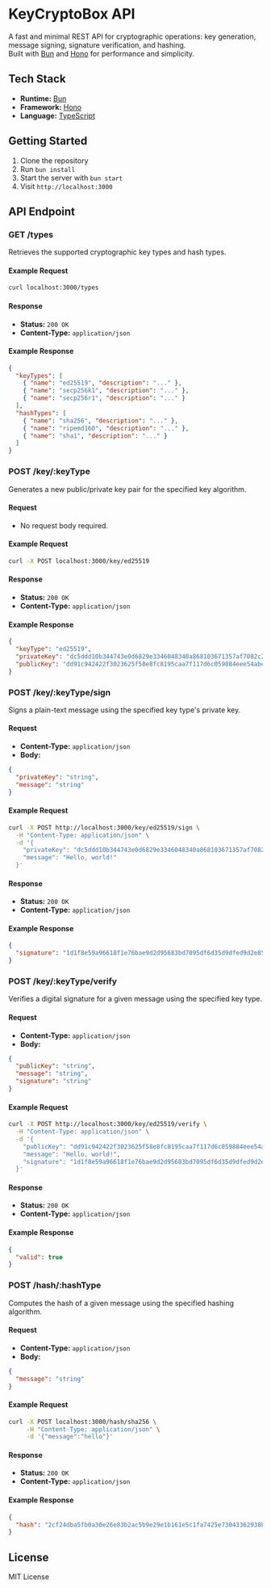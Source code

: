 # KeyCryptoBox API

A fast and minimal REST API for cryptographic operations: key generation, message signing, signature verification, and hashing.  
Built with [Bun](https://bun.sh/) and [Hono](https://hono.dev/) for performance and simplicity.

## Tech Stack

- **Runtime:** [Bun](https://bun.sh/)
- **Framework:** [Hono](https://hono.dev/)
- **Language:** [TypeScript](https://www.typescriptlang.org/)

## Getting Started

1. Clone the repository
2. Run `bun install`
3. Start the server with `bun start`
4. Visit `http://localhost:3000`

## API Endpoint

### GET /types

Retrieves the supported cryptographic key types and hash types.

#### Example Request

```bash
curl localhost:3000/types
```

#### Response

- **Status:** `200 OK`
- **Content-Type:** `application/json`

#### Example Response

```json
{
  "keyTypes": [
    { "name": "ed25519", "description": "..." },
    { "name": "secp256k1", "description": "..." },
    { "name": "secp256r1", "description": "..." }
  ],
  "hashTypes": [
    { "name": "sha256", "description": "..." },
    { "name": "ripemd160", "description": "..." },
    { "name": "sha1", "description": "..." }
  ]
}
```

### POST /key/:keyType

Generates a new public/private key pair for the specified key algorithm.

#### Request

- No request body required.

#### Example Request

```bash
curl -X POST localhost:3000/key/ed25519
```

#### Response

- **Status:** `200 OK`
- **Content-Type:** `application/json`

#### Example Response

```json
{
  "keyType": "ed25519",
  "privateKey": "dc5ddd10b344743e0d6829e3346048340a868103671357af7082c2e98225306f",
  "publicKey": "dd91c942422f3023625f58e8fc8195caa7f117d6c059884eee54abed0f9fa196"
}
```

### POST /key/:keyType/sign

Signs a plain-text message using the specified key type's private key.

#### Request

- **Content-Type:** `application/json`
- **Body:**

```json
{
  "privateKey": "string",
  "message": "string"
}
```

#### Example Request

```bash
curl -X POST http://localhost:3000/key/ed25519/sign \
  -H "Content-Type: application/json" \
  -d '{
    "privateKey": "dc5ddd10b344743e0d6829e3346048340a868103671357af7082c2e98225306f",
    "message": "Hello, world!"
  }'

```

#### Response

- **Status:** `200 OK`
- **Content-Type:** `application/json`

#### Example Response

```json
{
  "signature": "1d1f8e59a96618f1e76bae9d2d95683bd7095df6d35d9dfed9d2e857a254bd43fd01481291f0096553b9cb0d88ab1842c2120f3935b2f10ba99ad2aadffa4e00"
}
```

### POST /key/:keyType/verify

Verifies a digital signature for a given message using the specified key type.

#### Request

- **Content-Type:** `application/json`
- **Body:**

```json
{
  "publicKey": "string",
  "message": "string",
  "signature": "string"
}
```

#### Example Request

```bash
curl -X POST http://localhost:3000/key/ed25519/verify \
  -H "Content-Type: application/json" \
  -d '{
    "publicKey": "dd91c942422f3023625f58e8fc8195caa7f117d6c059884eee54abed0f9fa196",
    "message": "Hello, world!",
    "signature": "1d1f8e59a96618f1e76bae9d2d95683bd7095df6d35d9dfed9d2e857a254bd43fd01481291f0096553b9cb0d88ab1842c2120f3935b2f10ba99ad2aadffa4e00"
  }'

```

#### Response

- **Status:** `200 OK`
- **Content-Type:** `application/json`

#### Example Response

```json
{
  "valid": true
}
```

### POST /hash/:hashType

Computes the hash of a given message using the specified hashing algorithm.

#### Request

- **Content-Type:** `application/json`
- **Body:**

```json
{
  "message": "string"
}
```

#### Example Request

```bash
curl -X POST localhost:3000/hash/sha256 \
     -H "Content-Type: application/json" \
     -d '{"message":"hello"}'
```

#### Response

- **Status:** `200 OK`
- **Content-Type:** `application/json`

#### Example Response

```json
{
  "hash": "2cf24dba5fb0a30e26e83b2ac5b9e29e1b161e5c1fa7425e73043362938b9824"
}
```

## License

MIT License
